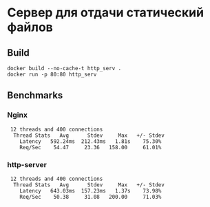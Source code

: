# Сервер для отдачи статический файлов
 

## Build
```
docker build --no-cache-t http_serv .
docker run -p 80:80 http_serv
```

## Benchmarks

### Nginx
```
 12 threads and 400 connections
  Thread Stats   Avg      Stdev     Max   +/- Stdev
    Latency   592.24ms  212.43ms   1.81s    75.30%
    Req/Sec    54.47     23.36   158.00     61.01%

```

### http-server
```
 12 threads and 400 connections
  Thread Stats   Avg      Stdev     Max   +/- Stdev
    Latency   643.03ms  157.23ms   1.37s    73.98%
    Req/Sec    50.38     31.08   200.00     71.03%
```